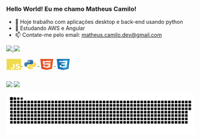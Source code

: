 ### Hello World! Eu me chamo Matheus Camilo!

- 🔭 Hoje trabalho com aplicações desktop e back-end usando python
- 🌱 Estudando AWS e Angular
- 📫 Contate-me pelo email: matheus.camilo.dev@gmail.com
 
<div>
  <a href="https://github.com/matheus-camilo-dev">
  <img height="180em" weight:"300em" src="https://github-readme-stats.vercel.app/api?username=matheus-camilo-dev&show_icons=true&theme=dracula&include_all_commits=true&count_private=true"/>
  <img height="180em" src="https://github-readme-stats.vercel.app/api/top-langs/?username=matheus-camilo-dev&layout=compact&langs_count=7&theme=dracula"/>
</div>
<div style="display: inline_block"><br>
  <img align="center" alt="Matheus-Js" height="30" width="40" src="https://raw.githubusercontent.com/devicons/devicon/master/icons/javascript/javascript-plain.svg">
  <img align="center" alt="Matheus-Pyton" height="30" width="40" src="https://raw.githubusercontent.com/devicons/devicon/master/icons/python/python-original.svg">
  <img align="center" alt="Matheus-HTML" height="30" width="40" src="https://raw.githubusercontent.com/devicons/devicon/master/icons/html5/html5-original.svg">
  <img align="center" alt="Matheus-CSS" height="30" width="40" src="https://raw.githubusercontent.com/devicons/devicon/master/icons/css3/css3-original.svg">
</div>
  
  ##
 
<div> 
  <a href = "mailto:contatomatheuscamilovelanzuelameira@gmail.com"><img src="https://img.shields.io/badge/-Gmail-%23333?style=for-the-badge&logo=gmail&logoColor=white" target="_blank"></a>
  <a href="https://www.linkedin.com/in/matheus-camilo-velanzuela-meira-73a037187/" target="_blank"><img src="https://img.shields.io/badge/-LinkedIn-%230077B5?style=for-the-badge&logo=linkedin&logoColor=white" target="_blank"></a> 
 
  ![Snake animation](https://github.com/matheus-camilo-dev/matheus-camilo-dev/blob/output/github-contribution-grid-snake.svg)
 
</div>
